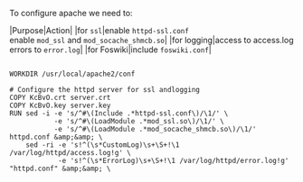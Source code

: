  To configure apache we need to:

|Purpose|Action|
|for `ssl`|enable `httpd-ssl.conf`<br />
 enable `mod_ssl` and `mod_socache_shmcb.so`|
|for logging|access to access.log <br />
 errors to `error.log`|
|for Foswiki|include `foswiki.conf`|

```

WORKDIR /usr/local/apache2/conf

# Configure the httpd server for ssl andlogging
COPY KcBvO.crt server.crt
COPY KcBvO.key server.key
RUN sed -i -e 's/^#\(Include .*httpd-ssl.conf\)/\1/' \
           -e 's/^#\(LoadModule .*mod_ssl.so\)/\1/' \
           -e 's/^#\(LoadModule .*mod_socache_shmcb.so\)/\1/' httpd.conf &amp;&amp; \
    sed -ri -e 's!^(\s*CustomLog)\s+\S+!\1 /var/log/httpd/access.log!g' \
            -e 's!^(\s*ErrorLog)\s+\S+!\1 /var/log/httpd/error.log!g' "httpd.conf" &amp;&amp; \

```

